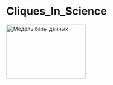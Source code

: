 # Cliques_In_Science

<img src="https://drive.google.com/file/d/1pi2iUGTTs7-kLR5Pl5cbt-JoAfBmCXhi/view?usp=share_link" alt="Модель базы данных" width="210" height="142"></img>
